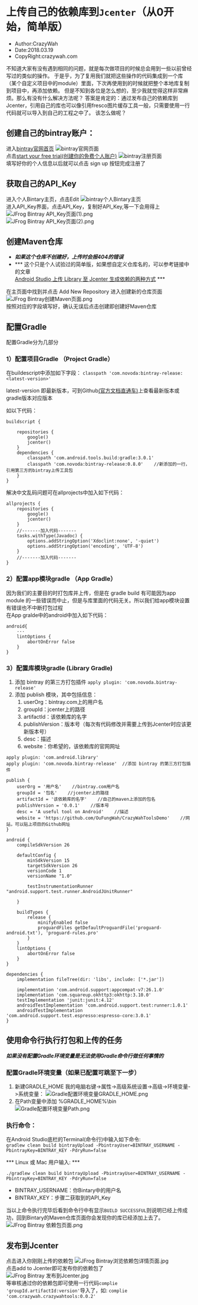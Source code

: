 # 上传自己的依赖库到`Jcenter`（从0开始，简单版）
* Author:CrazyWah
* Date:2018.03.19
* CopyRight:crazywah.com

不知道大家有没有遇到相同的问题，就是每次做项目的时候总会用到一些以前曾经写过的类似的操作。
于是乎，为了复用我们就把这些操作的代码集成到一个库（某个自定义项目中的module）里面，下次再使用到的时候就把整个本地库复制到项目中，再添加依赖。
但是不知到各位是怎么想的，至少我就觉得这样非常麻烦。那么有没有什么解决方法呢？
答案是肯定的：通过发布自己的依赖库到Jcenter，引用自己的库也可以像引用fresco图片缓存工具一般，只需要使用一行代码就可以导入到自己的工程之中了。
该怎么做呢？
## 创建自己的bintray账户：
进入[bintray官网首页](https://bintray.com/)
![bintray官网页面](https://github.com/OuFungWah/FungWahToolsDemo/blob/master/Tutorial/Picture/Jcenter/JFrog%20Bintray%E5%AE%98%E7%BD%91.png)<br/>
点击[start your free trial(创建你的免费个人账户)](https://bintray.com/signup)
![bintray注册页面](https://github.com/OuFungWah/FungWahToolsDemo/blob/master/Tutorial/Picture/Jcenter/JFrog%20Bintray%E6%B3%A8%E5%86%8C%E4%BF%A1%E6%81%AF%E9%A1%B5%E9%9D%A2.png)<br/>
填写好你的个人信息以后就可以点击 sign up 按钮完成注册了

## 获取自己的API_Key
进入个人Bintary主页，点击Edit
![bintray个人Bintary主页](https://github.com/OuFungWah/FungWahToolsDemo/blob/master/Tutorial/Picture/Jcenter/JFrog%20Bintray%E4%B8%AA%E4%BA%BA%E4%B8%BB%E9%A1%B5%E9%9D%A2.png)<br/>
进入API_Key界面，点击API_Key，复制好API_Key,等一下会用得上
![JFrog Bintray API_Key页面(1).png](https://github.com/OuFungWah/FungWahToolsDemo/blob/master/Tutorial/Picture/Jcenter/JFrog%20Bintray%20API_Key%E9%A1%B5%E9%9D%A2(1).png)<br/>
![JFrog Bintray API_Key页面(2).png](https://github.com/OuFungWah/FungWahToolsDemo/blob/master/Tutorial/Picture/Jcenter/JFrog%20Bintray%20API_Key%E9%A1%B5%E9%9D%A2(2).png)<br/>

## 创建Maven仓库
* ***如果这个仓库不创建好，上传时会报404的错误***<br/>
* *** 这个只是个人试验过的简单版，如果想自定义仓库名的，可以参考链接中的文章<br/>
[Android Studio 上传 Library 至 Jcenter 生成依赖的两种方式](http://mp.weixin.qq.com/s?__biz=MzA4NDM2MjAwNw==&mid=2650576777&idx=1&sn=16f848047b89b40b7d8e6fc7e28a5d50&chksm=87e061f1b097e8e7ec20df7509b4df90cb79972e572cd75927922aa9b89ed6b508535bc58a2e&mpshare=1&scene=1&srcid=0312lSg4nYLWGXZH6Guw59uq#rd) ***<br/>

在主页面中找到并点击 Add New Repository 进入创建新的仓库页面
![JFrog Bintray创建Maven页面.png](https://github.com/OuFungWah/FungWahToolsDemo/blob/master/Tutorial/Picture/Jcenter/JFrog%20Bintray%E5%88%9B%E5%BB%BAMaven%E9%A1%B5%E9%9D%A2.png)<br/>
按照对应的字段填写好，确认无误后点击创建即创建好Maven仓库

## 配置Gradle
配置Gradle分为几部分
### 1）配置项目Gradle （Project Gradle）
在buildescript中添加如下字段：
```classpath 'com.novoda:bintray-release:<latest-version>'```<br/>

latest-version 即最新版本，可到Github[(官方文档直通车)](https://github.com/novoda/bintray-release#bintray-release----)上查看最新版本或gradle版本对应版本

如以下代码：

```
buildscript {
    
    repositories {
        google()
        jcenter()
    }
    dependencies {
        classpath 'com.android.tools.build:gradle:3.0.1'
        classpath 'com.novoda:bintray-release:0.8.0'    //新添加的一行，引用第三方的bintray上传工具包
    }
}

```

解决中文乱码问题可在allprojects中加入如下代码：
```
allprojects {
    repositories {
        google()
        jcenter()
    }
    //-------加入代码-------
    tasks.withType(Javadoc) {
        options.addStringOption('Xdoclint:none', '-quiet')
        options.addStringOption('encoding', 'UTF-8')
    }
    //-------加入代码-------
}

```

### 2）配置app模块gradle （App Gradle）
因为我们的主要目的时打包库并上传，但是在 gradle build 有可能因为app module 的一些错误而中止，但是与库里面的代码无关。所以我们给app模块设置有错误也不中断打包过程<br/>
在App gralde中的android中加入如下代码：

```
android{
    ···
    lintOptions {
        abortOnError false
    }
}
```

### 3）配置库模块gradle (Library Gradle)
1. 添加 bintray 的第三方打包插件 `apply plugin: 'com.novoda.bintray-release'`
2. 添加 publish 模块，其中包括信息：
     1. userOrg：bintray.com上的用户名
     2. groupId：jcenter上的路径
     3. artifactId：该依赖库的名字
     4. publishVersion：版本号（每次有代码修改并需要上传到Jcenter时应该更新版本号）
     5. desc：描述
     6. website：你希望的，该依赖库的官网网址
        
    
```
apply plugin: 'com.android.library'
apply plugin: 'com.novoda.bintray-release'  //添加 bintray 的第三方打包插件

publish {
    userOrg = '用户名'    //bintray.com用户名
    groupId = '包名'    //jcenter上的路径
    artifactId = '该依赖库的名字'    //自己的maven上添加的包名
    publishVersion = '0.0.1'    //版本号
    desc = 'A useful tool on Android'    //描述   
    website = 'https://github.com/OuFungWah/CrazyWahToolsDemo'    //网站，可以贴上项目的Github网址
}

android {
    compileSdkVersion 26

    defaultConfig {
        minSdkVersion 15
        targetSdkVersion 26
        versionCode 1
        versionName "1.0"

        testInstrumentationRunner "android.support.test.runner.AndroidJUnitRunner"

    }

    buildTypes {
        release {
            minifyEnabled false
            proguardFiles getDefaultProguardFile('proguard-android.txt'), 'proguard-rules.pro'
        }
    }
    lintOptions {
        abortOnError false
    }
}

dependencies {
    implementation fileTree(dir: 'libs', include: ['*.jar'])

    implementation 'com.android.support:appcompat-v7:26.1.0'
    implementation 'com.squareup.okhttp3:okhttp:3.10.0'
    testImplementation 'junit:junit:4.12'
    androidTestImplementation 'com.android.support.test:runner:1.0.1'
    androidTestImplementation 'com.android.support.test.espresso:espresso-core:3.0.1'
}

```

## 使用命令行执行打包和上传的任务
***如果没有配置Gradle环境变量是无法使用Gradle命令行做任何事情的***
### 配置Gradle环境变量（如果已配置可跳至下一步）
1. 新建GRADLE_HOME
我的电脑右键->属性->高级系统设置->高级->环境变量->系统变量：
![Gradle配置环境变量GRADLE_HOME.png](https://github.com/OuFungWah/FungWahToolsDemo/blob/master/Tutorial/Picture/Jcenter/Gradle%E9%85%8D%E7%BD%AE%E7%8E%AF%E5%A2%83%E5%8F%98%E9%87%8FGRADLE_HOME.png)
2. 在Path变量中添加 %GRADLE_HOME%\bin 
![Gradle配置环境变量Path.png](https://github.com/OuFungWah/FungWahToolsDemo/blob/master/Tutorial/Picture/Jcenter/Gradle%E9%85%8D%E7%BD%AE%E7%8E%AF%E5%A2%83%E5%8F%98%E9%87%8FPath.png)

### 执行命令：
在Android Studio底栏的Terminal(命令行)中输入如下命令:<br/>
```gradlew clean build bintrayUpload -PbintrayUser=BINTRAY_USERNAME -PbintrayKey=BINTRAY_KEY -PdryRun=false```<br/>

*** Linux 或 Mac 用户输入: ***<br/>

```./gradlew clean build bintrayUpload -PbintrayUser=BINTRAY_USERNAME -PbintrayKey=BINTRAY_KEY -PdryRun=false```
* BINTRAY_USERNAME：你Bintary中的用户名
* BINTRAY_KEY：步骤二获取到的API_Key

当以上命令执行完毕后看到命令行中有显示`BUILD SUCCESSFUL`则说明已经上传成功，回到Bintary的Maven仓库页面你会发现你的库已经添加上去了。
![JFrog Bintray 依赖包页面.png](https://github.com/OuFungWah/FungWahToolsDemo/blob/master/Tutorial/Picture/Jcenter/JFrog%20Bintray%20%E4%BE%9D%E8%B5%96%E5%8C%85%E9%A1%B5%E9%9D%A2.png)
## 发布到Jcenter
点击进入你刚刚上传的依赖包
![JFrog Bintray浏览依赖包详情页面.jpg](https://github.com/OuFungWah/FungWahToolsDemo/blob/master/Tutorial/Picture/Jcenter/JFrog%20Bintray%E6%B5%8F%E8%A7%88%E4%BE%9D%E8%B5%96%E5%8C%85%E8%AF%A6%E6%83%85%E9%A1%B5%E9%9D%A2.jpg)<br/>
点击add to Jcenter即可发布你的依赖包了<br/>
![JFrog Bintray 发布到Jcenter.jpg](https://github.com/OuFungWah/FungWahToolsDemo/blob/master/Tutorial/Picture/Jcenter/JFrog%20Bintray%20%E5%8F%91%E5%B8%83%E5%88%B0Jcenter.jpg)<br/>
等审核通过你的依赖包即可使用一行代码`complie 'groupId.artifactId:version'`导入了，如:
```complie 'com.crazywah.crazywahtools:0.0.2'```
